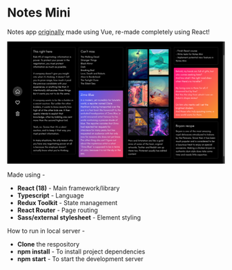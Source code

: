 # **Notes Mini**

Notes app <a href="https://github.com/zakariyaq313/notes-mini-vue">originally</a> made using Vue, re-made completely using React!

<a href="https://github.com/arielnmagno/"><img src="./src/assets/images/screen.png"></a>

Made using -
<br>
- **React (18)** - Main framework/library
- **Typescript** - Language
- **Redux Toolkit** - State management
- **React Router** - Page routing 
- **Sass/external stylesheet** - Element styling

How to run in local server -
- **Clone** the respository
- **npm install** - To install project dependencies
- **npm start** - To start the development server
